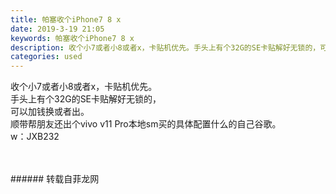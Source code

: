 ```yaml
---
title: 帕塞收个iPhone7 8 x
date: 2019-3-19 21:05
keywords: 帕塞收个iPhone7 8 x
description: 收个小7或者小8或者x，卡贴机优先。手头上有个32G的SE卡贴解好无锁的，可以加钱换或者出。顺带帮朋友还出个vivov11Pro本地sm买的具体配置什么的自己谷歌。w：JXB232
categories: used
---
```

<td class="t_f" id="postmessage_3261458">

收个小7或者小8或者x，卡贴机优先。<br/>
手头上有个32G的SE卡贴解好无锁的，<br/>
可以加钱换或者出。<br/>
顺带帮朋友还出个vivo v11 Pro本地sm买的具体配置什么的自己谷歌。<br/>
w：JXB232<br/>
<img alt="" border="0" class="zoom" data-cf-modified-cc63b3f2f6ae0f5428069f56-="" file="http://www.flw.ph/data/appbyme/upload/image/201903/19/H0ZpxAGFabEH.jpg" id="aimg_iz8lt" lazyloadthumb="1" onclick="" onmouseover="" src="http://www.flw.ph/data/appbyme/upload/image/201903/19/H0ZpxAGFabEH.jpg"/><br/>
<br/>
<img alt="" border="0" class="zoom" data-cf-modified-cc63b3f2f6ae0f5428069f56-="" file="http://www.flw.ph/data/appbyme/upload/image/201903/19/Y00P9707nUIs.jpg" id="aimg_onKi9" lazyloadthumb="1" onclick="" onmouseover="" src="http://www.flw.ph/data/appbyme/upload/image/201903/19/Y00P9707nUIs.jpg"/><br/>
<br/>
</td>
###### 转载自菲龙网